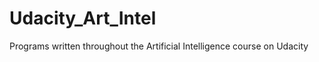 Udacity_Art_Intel
=================

Programs written throughout the Artificial Intelligence course on Udacity
